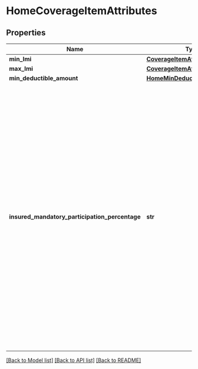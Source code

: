 # HomeCoverageItemAttributes

## Properties
Name | Type | Description | Notes
------------ | ------------- | ------------- | -------------
**min_lmi** | [**CoverageItemAttributesMinLMI**](CoverageItemAttributesMinLMI.md) |  | [optional] 
**max_lmi** | [**CoverageItemAttributesMaxLMI**](CoverageItemAttributesMaxLMI.md) |  | [optional] 
**min_deductible_amount** | [**HomeMinDeductibleAmount**](HomeMinDeductibleAmount.md) |  | [optional] 
**insured_mandatory_participation_percentage** | **str** | Participação Obrigatória é o valor ou percentual definido na apólice referente à responsabilidade do Segurado nos prejuízos indenizáveis decorrentes de sinistros cobertos. (Circular SUSEP 347/07). Listagem de percentual de franquia e/ou Percentual Participação Obrigatória do Segurado estabelecida pela sociedade para cada tipo de cobertura do produto. Observação: Sugestão de Criação do campo em substituição ao campo abaixo ‘Valor Máximo de Franquia’. | [optional] 

[[Back to Model list]](../README.md#documentation-for-models) [[Back to API list]](../README.md#documentation-for-api-endpoints) [[Back to README]](../README.md)

